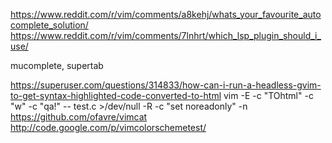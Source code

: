https://www.reddit.com/r/vim/comments/a8kehj/whats_your_favourite_autocomplete_solution/
https://www.reddit.com/r/vim/comments/7lnhrt/which_lsp_plugin_should_i_use/

mucomplete, supertab

https://superuser.com/questions/314833/how-can-i-run-a-headless-gvim-to-get-syntax-highlighted-code-converted-to-html
vim -E -c "TOhtml" -c "w" -c "qa!" -- test.c >/dev/null
-R -c "set noreadonly"
-n
https://github.com/ofavre/vimcat
http://code.google.com/p/vimcolorschemetest/
